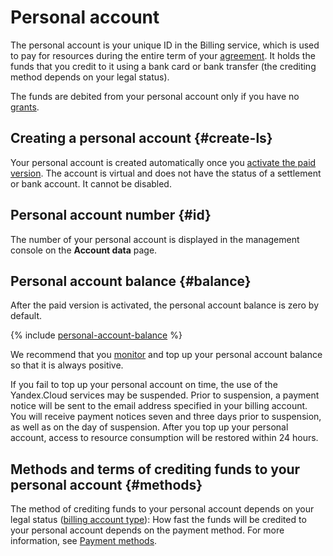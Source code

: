 # Personal account

The personal account is your unique ID in the Billing service, which is used to pay for resources during the entire term of your [agreement](contract.md). It holds the funds that you credit to it using a bank card or bank transfer (the crediting method depends on your legal status).

The funds are debited from your personal account only if you have no [grants](bonus-account.md).

## Creating a personal account {#create-ls}

Your personal account is created automatically once you [activate the paid version](../operations/activate-commercial.md). The account is virtual and does not have the status of a settlement or bank account. It cannot be disabled.

## Personal account number  {#id}

The number of your personal account is displayed in the management console on the **Account data** page.

## Personal account balance  {#balance}

After the paid version is activated, the personal account balance is zero by default.

{% include [personal-account-balance](../_includes/personal-account-balance.md) %}

We recommend that you [monitor](../operations/pay-the-bill.md) and top up your personal account balance so that it is always positive.

If you fail to top up your personal account on time, the use of the Yandex.Cloud services may be suspended. Prior to suspension, a payment notice will be sent to the email address specified in your billing account. You will receive payment notices seven and three days prior to suspension, as well as on the day of suspension. After you top up your personal account, access to resource consumption will be restored within 24 hours.

## Methods and terms of crediting funds to your personal account {#methods}

The method of crediting funds to your personal account depends on your legal status ([billing account type](../concepts/billing-account.md#ba-types)): How fast the funds will be credited to your personal account depends on the payment method. For more information, see [Payment methods](../payment/payment-methods.md).

